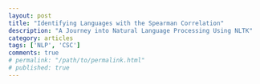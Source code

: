 ```yaml
---
layout: post
title: "Identifying Languages with the Spearman Correlation"
description: "A Journey into Natural Language Processing Using NLTK"
category: articles
tags: ['NLP', 'CSC']
comments: true
# permalink: "/path/to/permalink.html"
# published: true
---
```

